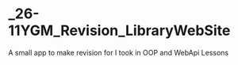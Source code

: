 # _26-11YGM_Revision_LibraryWebSite
A small app to make revision for I took in OOP and WebApi Lessons 
